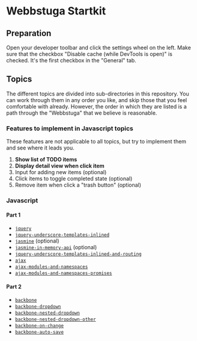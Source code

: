 # Webbstuga Startkit

## Preparation

Open your developer toolbar and click the settings wheel on the left. Make sure
that the checkbox "Disable cache (while DevTools is open)" is checked. It's the
first checkbox in the "General" tab.

## Topics

The different topics are divided into sub-directories in this repository. You
can work through them in any order you like, and skip those that you feel
comfortable with already. However, the order in which they are listed is a path
through the "Webbstuga" that we believe is reasonable.

### Features to implement in Javascript topics

These features are not applicable to all topics, but try to implement them
and see where it leads you.

1.  **Show list of TODO items**
2.  **Display detail view when click item**
3.  Input for adding new items (optional)
4.  Click items to toggle completed state (optional)
5.  Remove item when click a "trash button" (optional)


### Javascript

#### Part 1

*   [`jquery`](jquery)
*   [`jquery-underscore-templates-inlined`](jquery-underscore-templates-inlined)
*   [`jasmine`](jasmine) (optional)
*   [`jasmine-in-memory-api`](jasmine) (optional)
*   [`jquery-underscore-templates-inlined-and-routing`](jquery-underscore-templates-inlined-and-routing)
*   [`ajax`](ajax)
*   [`ajax-modules-and-namespaces`](ajax-modules-and-namespaces)
*   [`ajax-modules-and-namespaces-promises`](ajax-modules-and-namespaces-promises)

#### Part 2

*   [`backbone`](backbone)
*   [`backbone-dropdown`](backbone-dropdown)
*   [`backbone-nested-dropdown`](backbone-nested-dropdown)
*   [`backbone-nested-dropdown-other`](backbone-nested-dropdown-other)
*   [`backbone-on-change`](backbone-on-change)
*   [`backbone-auto-save`](backbone-auto-save)
